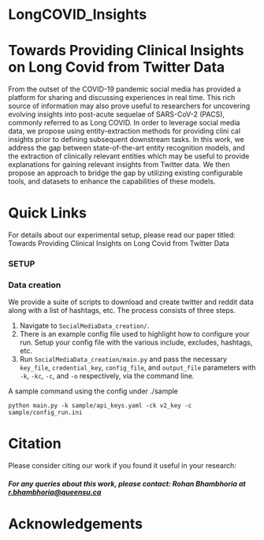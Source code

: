 # LongCOVID_Insights
# Towards Providing Clinical Insights on Long Covid from Twitter Data 

From the outset of the COVID-19 pandemic social media has
provided a platform for sharing and discussing experiences in
real time. This rich source of information may also prove useful to researchers for uncovering evolving insights into post-acute sequelae of SARS-CoV-2 (PACS), commonly referred to as Long COVID. In order to leverage social media data, we
propose using entity-extraction methods for providing clini cal insights prior to defining subsequent downstream tasks.
In this work, we address the gap between state-of-the-art entity recognition models, and the extraction of clinically relevant entities which may be useful to provide explanations for gaining relevant insights from Twitter data. We then propose
an approach to bridge the gap by utilizing existing configurable tools, and datasets to enhance the capabilities of these
models. 

# Quick Links

For details about our experimental setup, please read our paper titled: Towards Providing Clinical Insights on Long Covid from Twitter Data

### SETUP

### Data creation
We provide a suite of scripts to download and create twitter and reddit data along with a list of hashtags, etc. The process consists of three steps. 

1. Navigate to `SocialMediaData_creation/`.
2. There is an example config file used to highlight how to configure your run. Setup
    your config file with the various include, excludes, hashtags, etc.
3. Run `SocialMediaData_creation/main.py` and pass the necessary `key_file`, `credential_key`,
   `config_file`, and `output_file` parameters with `-k`, `-kc`, `-c`, and `-o`
   respectively, via the command line.

A sample command using the config under ./sample
```
python main.py -k sample/api_keys.yaml -ck v2_key -c sample/config_run.ini
```



# Citation

Please consider citing our work if you found it useful in your research:

##### For any queries about this work, please contact: Rohan Bhambhoria at <r.bhambhoria@queensu.ca>

# Acknowledgements
